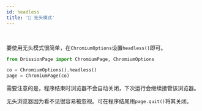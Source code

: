 ```yaml
---
id: headless
title: '🥦 无头模式'
---
```


<div class="wwads-cn wwads-horizontal" data-id="317"></div><br/>

要使用无头模式很简单，在`ChromiumOptions`设置`headless()`即可。

```python
from DrissionPage import ChromiumPage, ChromiumOptions

co = ChromiumOptions().headless()
page = ChromiumPage(co)
```

需要注意的是，程序结束时浏览器不会自动关闭，下次运行会继续接管该浏览器。

无头浏览器因为看不见很容易被忽视。可在程序结尾用`page.quit()`将其关闭。